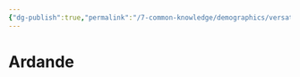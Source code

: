 ```yaml
---
{"dg-publish":true,"permalink":"/7-common-knowledge/demographics/versatile-heritages/mixed-lineage/malakim/ardande/","noteIcon":""}
---
```


# Ardande
